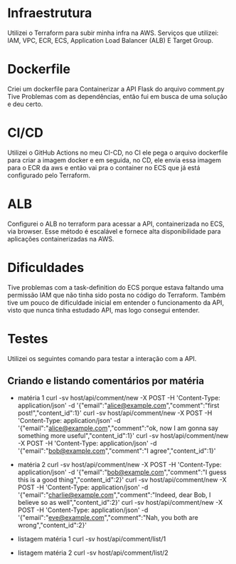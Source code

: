 # Infraestrutura
Utilizei o Terraform para subir minha infra na AWS.
Serviços que utilizei: IAM, VPC, ECR, ECS, Application Load Balancer (ALB) E Target Group.

# Dockerfile
Criei um dockerfile para Containerizar a API Flask do arquivo comment.py
Tive Problemas com as dependências, então fui em busca de uma solução e deu certo.

# CI/CD 
Utilizei o GitHub Actions no meu CI-CD, no CI ele pega o arquivo dockerfile para criar a imagem docker e
em seguida, no CD, ele envia essa imagem para o ECR da aws e então vai pra o container no ECS que já está configurado
pelo Terraform.

# ALB
Configurei o ALB no terraform para acessar a API, containerizada no ECS, via browser. Esse método é escalável e
fornece alta disponibilidade para aplicações containerizadas na AWS.

# Dificuldades
Tive problemas com a task-definition do ECS porque estava faltando uma permissão IAM que não tinha sido posta no código
do Terraform. Também tive um pouco de dificuldade inicial em entender o funcionamento da API, visto que nunca tinha estudado
API, mas logo consegui entender.

# Testes
Utilizei os seguintes comando para testar a interação com a API.

## Criando e listando comentários por matéria
- matéria 1
curl -sv host/api/comment/new -X POST -H 'Content-Type: application/json' -d '{"email":"alice@example.com","comment":"first post!","content_id":1}'
curl -sv host/api/comment/new -X POST -H 'Content-Type: application/json' -d '{"email":"alice@example.com","comment":"ok, now I am gonna say something more useful","content_id":1}'
curl -sv host/api/comment/new -X POST -H 'Content-Type: application/json' -d '{"email":"bob@example.com","comment":"I agree","content_id":1}'

- matéria 2
curl -sv host/api/comment/new -X POST -H 'Content-Type: application/json' -d '{"email":"bob@example.com","comment":"I guess this is a good thing","content_id":2}'
curl -sv host/api/comment/new -X POST -H 'Content-Type: application/json' -d '{"email":"charlie@example.com","comment":"Indeed, dear Bob, I believe so as well","content_id":2}'
curl -sv host/api/comment/new -X POST -H 'Content-Type: application/json' -d '{"email":"eve@example.com","comment":"Nah, you both are wrong","content_id":2}'

- listagem matéria 1
curl -sv host/api/comment/list/1

- listagem matéria 2
curl -sv host/api/comment/list/2
